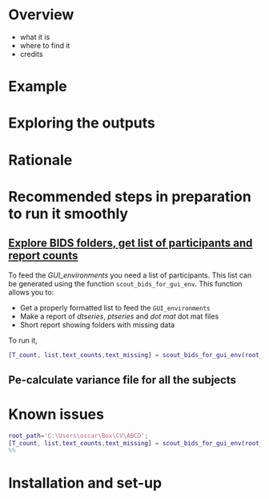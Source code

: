 # Overview
 - what it is
 - where to find it
 - credits
# Example

# Exploring the outputs

# Rationale

# Recommended steps in preparation to run it smoothly 

## [Explore BIDS folders, get list of participants and report counts](./GUI_environments/scout_bids_for_gui_env.md)

To feed the *GUI_environments* you need a list of participants. This list can be generated using the function `scout_bids_for_gui_env`. This function allows you to:

- Get a properly formatted list to feed the `GUI_environments`
- Make a report of *dtseries*, *ptseries* and *dot mat* dot mat files
- Short report showing folders with missing data

To run it, 
```matlab
[T_count, list,text_counts,text_missing] = scout_bids_for_gui_env(root_path)
```

## Pe-calculate variance file for all the subjects

# Known issues

```matlab
root_path='C:\Users\oscar\Box\CV\ABCD';
[T_count, list,text_counts,text_missing] = scout_bids_for_gui_env(root_path)
%% 
```

# Installation and set-up